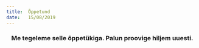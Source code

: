 ```yaml
---
title:  Õppetund
date:   15/08/2019
---
```


### <center>Me tegeleme selle õppetükiga. Palun proovige hiljem uuesti.</center>
